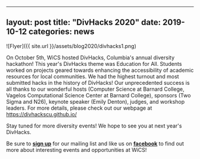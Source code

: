 
---
layout: post
title: "DivHacks 2020"
date: 2019-10-12
categories: news
---

![Flyer]({{ site.url }}/assets/blog2020/divhacks1.png)

On October 5th, WiCS hosted DivHacks, Columbia's annual diversity hackathon! This year's DivHacks theme was Education for All. Students worked on projects geared towards enhancing the accessibility of academic resources for local communities. We had the highest turnout and most submitted hacks in the history of DivHacks! Our unprecedented success is all thanks to our wonderful hosts (Computer Science at Barnard College, Vagelos Computational Science Center at Barnard College), sponsors (Two Sigma and N26), keynote speaker (Emily Denton), judges, and workshop leaders. For more details, please check out our webpage at https://divhackscu.github.io/

Stay tuned for more diversity events! We hope to see you at next year's DivHacks.

Be sure to [**sign up**][mailinglist] for our mailing list and like us on [**facebook**][facebook] to find out more about interesting events and opportunities at WiCS! 

[mailinglist]: http://columbia.us9.list-manage.com/subscribe?u=4c6a1c710f8ab9cce10272368&id=593b5faa43
[facebook]:https://www.facebook.com/CUWICS
